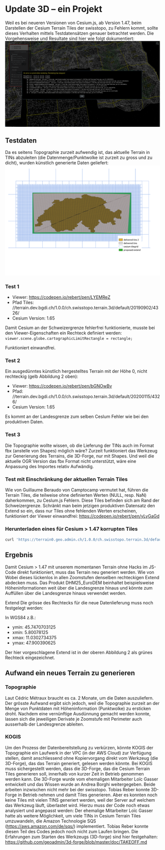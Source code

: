 # Update 3D – ein Projekt

Weil es bei neueren Versionen von Cesium.js, ab Version 1.47, beim Darstellen der Cesium Terrain Tiles der swisstopo, zu Fehlern kommt, sollte dieses Verhalten mittels Testdatensätzen genauer betrachtet werden. Die Vorgehensweise und Resultate sind hier wie folgt dokumentiert:
![picture alt](img/tins.png "TINS")

## Testdaten
Da es seitens Topographie zurzeit aufwendig ist, das aktuelle Terrain in TINs abzuleiten (die Datenmenge/Punktwolke ist zurzeit zu gross und zu dicht), wurden künstlich generierte Daten geliefert:
![picture alt](img/extend.png "Extend")

### Test 1

* Viewer: https://codepen.io/rebert/pen/LYEMReZ
* Pfad Tiles: //terrain.dev.bgdi.ch/1.0.0/ch.swisstopo.terrain.3d/default/20190902/4326/
* Cesium Version: 1.65

Damit Cesium an der Schweizergrenze fehlerfrei funktionierte, musste bei den Viewer-Eigenschaften ein Rechteck definiert werden:
`viewer.scene.globe.cartographicLimitRectangle = rectangle;`

Funktioniert einwandfrei.

### Test 2
Ein ausgedünntes künstlich hergestelltes Terrain mit der Höhe 0, nicht rechteckig (gelb Abbildung 2 oben):
* Viewer: https://codepen.io/rebert/pen/bGNOwBv
* Pfad: //terrain.dev.bgdi.ch/1.0.0/ch.swisstopo.terrain.3d/default/20200115/4326/
* Cesium Version: 1.65

Es kommt an der Landesgrenze zum selben Ceslum Fehler wie bei den produktiven Daten.


### Test 3
Die Topographie wollte wissen, ob die Lieferung der TINs auch im Format fbx (anstelle von Shapes) möglich wäre? Zurzeit funktioniert das Werkzeug zur Generierung des Terrains, die 3D-Forge, nur mit Shapes. Und weil die aktuelle OGR Version das fbx Format nicht unterstützt, wäre eine Anpassung des Importes relativ Aufwändig.

### Test mit Einschränkung der aktuellen Terrain Tiles
Wie von Guillaume Beraudo von Camptocamp vermutet hat, führen die Terrain Tiles, die teilweise ohne definierten Werten (NULL, resp. NaN) daherkommen, zu Ceslum.js Fehlern. Diese Tiles befinden sich am Rand der Schweizergrenze.
Schränkt man beim jetzigen produktiven Datensatz den Extend so ein, dass nur Tiles ohne fehlenden Werten erscheinen, funktioniert der Viewer einwandfrei: https://codepen.io/rebert/pen/yLyGaGd

### Herunterladen eines für Cesium > 1.47 korrupten Tiles
```bash
curl 'https://terrain0.geo.admin.ch/1.0.0/ch.swisstopo.terrain.3d/default/20180601/4326/11/2132/1546.terrain?v=1.0.0' -H 'Accept: application/vnd.quantized-mesh,application/octet-stream;q=0.9,*/*;q=0.01' -H 'Referer: http://localhost:8080/Apps/bisect.html' -H 'Origin: http://localhost:8080' -H 'User-Agent: Mozilla/5.0 (X11; Linux x86_64) AppleWebKit/537.36 (KHTML, like Gecko) Ubuntu Chromium/75.0.3770.90 Chrome/75.0.3770.90 Safari/537.36' --compressed > 11_2132_1546.terrain
```

## Ergebnis
Damit Cesium > 1.47 mit unserem momentanen Terrain ohne Hacks im JS-Code direkt funktioniert, muss das Terrain neu generiert werden. Wie von Wobei dieses lückenlos in allen Zoomstufen denselben rechteckigen Extend abdecken muss.
Das Produkt DHM25_EuroDEM beinhaltet beispielsweise Höheninformationen weit über die Landesgrenze hinaus und könnte zum Auffüllen über die Landesgrenze hinaus verwendet werden.

Extend
Die grösse des Rechtecks für die neue Datenlieferung muss noch festgelegt werden:

In WGS84 z.B.:

* ymin: 45.7470703125
* xmin: 5.80078125
* xmax: 11.0302734375
* ymax: 47.900390625

Der hier vorgeschlagene Extend ist in der oberen Abbildung 2 als grünes Rechteck eingezeichnet.

## Aufwand ein neues Terrain zu generieren
### Topographie
Laut Cédric Métraux braucht es ca. 2 Monate, um die Daten auszuliefern. Der grösste Aufwand ergibt sich jedoch, weil die Topographie zurzeit an der Menge von Punktdaten mit Höheninformation (Punktwolke) zu ersticken droht. Nachdem eine vernünftige Ausdünnung gemacht werden konnte, lassen sich die jeweiligen Derivate je Zoomstufe mit Perimeter auch ausserhalb der Landesgrenze ableiten.

### KOGIS
Um den Prozess der Datenbereitstellung zu verkürzen, könnte KOGIS der Topographie ein Laufwerk in der VPC (in der AWS Cloud) zur Verfügung stellen, damit anschliessend ohne Kopiervorgang direkt vom Werkzeug (die 3D-Forge), das das Terrain generiert, gelesen werden könnte.
Bei KOGIS muss sichergestellt werden, dass die 3D-Forge, das die Cesium Terrain Tiles generieren soll, innerhalb von kurzer Zeit in Betrieb genommen werden kann.
Die 3D-Forge wurde vom ehemaligen Mitarbeiter Loïc Gasser entwickelt und das Wissen wurde an Andrea Borghi weitergegeben. Beide arbeiten inzwischen nicht mehr bei der swisstopo. 
Tobias Reber konnte 3D-Forge in Betrieb nehmen und damit Tiles generieren. Aber es konnten noch keine Tiles mit vielen TINS generiert werden, weil der Server auf welchem das Werkzeug läuft, überlastet wird. Hierzu muss der Code noch etwas analysiert und angepasst werden: Der ehemalige Mitarbeiter Loïc Gasser hatte als weitere Möglichkeit, um viele TINs in Cesium Terrain Tiles umzuwandeln, die Amazon Technologie SQS (https://aws.amazon.com/de/sqs/) implementiert. Tobias Reber konnte diesen Teil des Codes jedoch noch nicht zum Laufen bringen. Die Erfahrungen zum Starten des Werkzeugs (3D-forge) sind hier festgehalten: https://github.com/geoadmin/3d-forge/blob/master/doc/TAKEOFF.md

